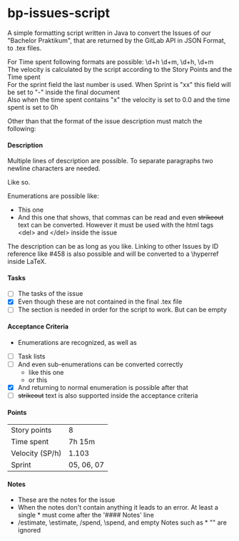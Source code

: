 # bp-issues-script
A simple formatting script written in Java to convert the Issues of our "Bachelor Praktikum", that are returned by the GitLab API in JSON Format, to .tex files.
  
For Time spent following formats are possible: \d+h \d+m, \d+h, \d+m  
The velocity is calculated by the script according to the Story Points and the Time spent  
For the sprint field the last number is used. When Sprint is "xx" this field will be set to "-" inside the final document  
Also when the time spent contains "x" the velocity is set to 0.0 and the time spent is set to 0h

Other than that the format of the issue description must match the following:

#### Description
Multiple lines of description are possible. To separate paragraphs two newline characters are needed.

Like so. 

Enumerations are possible like:
* This one
* And this one that shows, that commas can be read and even <del>strikeout</del> text can be converted. However it must be used with the html tags \<del> and \</del> inside the issue

The description can be as long as you like. Linking to other Issues by ID reference like #458 is also possible and will be converted to a \hyperref inside LaTeX.

#### Tasks
* [ ] The tasks of the issue
* [x] Even though these are not contained in the final .tex file
* [ ] The section is needed in order for the script to work. But can be empty

#### Acceptance Criteria
* Enumerations are recognized, as well as
* [ ] Task lists
* [ ] And even sub-enumerations can be converted correctly
  * like this one
  * or this
* [x] And returning to normal enumeration is possible after that
* [ ] <del>strikeout</del> text is also supported inside the acceptance criteria

#### Points 
|  |  |
| ----- | ----- |
| Story points | 8 |
| Time spent | 7h 15m |
| Velocity (SP/h) | 1.103 |
| Sprint | 05, 06, 07 |

#### Notes
* These are the notes for the issue
* When the notes don't contain anything it leads to an error. At least a single * must come after the '#### Notes' line
* /estimate, \estimate, /spend, \spend, and empty Notes such as * "" are ignored
